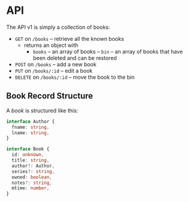 # API

The API v1 is simply a collection of books:

* `GET` on `/books` – retrieve all the known books
   - returns an object with
      - `books` – an array of books
      – `bin` – an array of books that have been deleted and can be restored
* `POST` on `/books` – add a new book
* `PUT` on `/books/:id` – edit a book
* `DELETE` on `/books/:id` – move the book to the bin

## Book Record Structure

A *book* is structured like this:

```typescript
interface Author {
  fname: string,
  lname: string,
}

interface Book {
  id: unknown,
  title: string,
  author?: Author,
  series?: string,
  owned: boolean,
  notes?: string,
  mtime: number,
}
```
